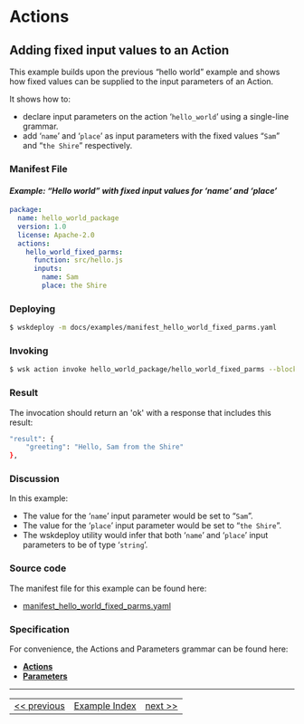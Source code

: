 # Actions

## Adding fixed input values to an Action

This example builds upon the previous “hello world” example and shows how fixed values can be supplied to the input parameters of an Action.

It shows how to:
- declare input parameters on the action ‘```hello_world```’ using a single-line grammar.
- add ‘```name```’ and ‘```place```’ as input parameters with the fixed values “```Sam```” and “```the Shire```” respectively.

### Manifest File

#### _Example: “Hello world” with fixed input values for ‘name’ and ‘place’_
```yaml
package:
  name: hello_world_package
  version: 1.0
  license: Apache-2.0
  actions:
    hello_world_fixed_parms:
      function: src/hello.js
      inputs:
        name: Sam
        place: the Shire
```

### Deploying
```sh
$ wskdeploy -m docs/examples/manifest_hello_world_fixed_parms.yaml
```

### Invoking
```sh
$ wsk action invoke hello_world_package/hello_world_fixed_parms --blocking
```

### Result
The invocation should return an 'ok' with a response that includes this result:
```sh
"result": {
    "greeting": "Hello, Sam from the Shire"
},
```

### Discussion

In this example:
- The value for the ‘```name```’ input parameter would be set to “```Sam```”.
- The value for the ‘```place```’ input parameter would be set to “```the Shire```”.
- The wskdeploy utility would infer that both ‘```name```’ and ‘```place```’ input parameters to be of type ‘```string```’.

### Source code
The manifest file for this example can be found here:
- [manifest_hello_world_fixed_parms.yaml](examples/manifest_hello_world_fixed_parms.yaml)

### Specification
For convenience, the Actions and Parameters grammar can be found here:
- **[Actions](../specification/html/spec_actions.md#actions)**
- **[Parameters](../specification/html/spec_parameters.md#parameters)**

---
<!--
 Bottom Navigation
-->
<html>
<div align="center">
<table align="center">
  <tr>
    <td><a href="wskdeploy_action_helloworld.md#actions">&lt;&lt;&nbsp;previous</a></td>
    <td><a href="programming_guide.md#guided-examples">Example Index</a></td>
    <td><a href="wskdeploy_action_typed_parms.md#actions">next&nbsp;&gt;&gt;</a></td>
  </tr>
</table>
</div>
</html>
